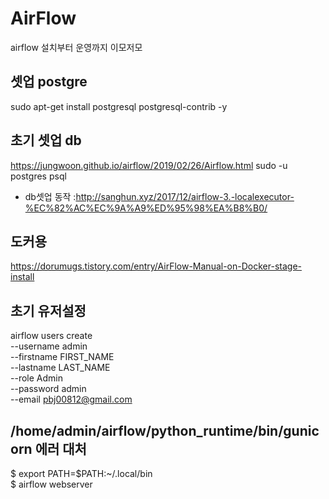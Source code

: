# AirFlow
airflow 설치부터 운영까지 이모저모


## 셋업 postgre    
sudo apt-get install postgresql postgresql-contrib -y    


## 초기 셋업 db   
https://jungwoon.github.io/airflow/2019/02/26/Airflow.html 
sudo -u postgres psql
- db셋업 동작 :http://sanghun.xyz/2017/12/airflow-3.-localexecutor-%EC%82%AC%EC%9A%A9%ED%95%98%EA%B8%B0/

## 도커용 
https://dorumugs.tistory.com/entry/AirFlow-Manual-on-Docker-stage-install    


## 초기 유저설정

airflow users create \
 --username admin \
 --firstname FIRST_NAME \
 --lastname LAST_NAME \
 --role Admin \
 --password admin \
 --email pbj00812@gmail.com
 
 
 ## /home/admin/airflow/python_runtime/bin/gunicorn 에러 대처    
 
$ export PATH=$PATH:~/.local/bin   
$ airflow webserver    
  

